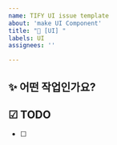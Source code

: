 ```yaml
---
name: TIFY UI issue template
about: 'make UI Component'
title: "💄 [UI] "
labels: UI
assignees: ''

---
```


## ✨ 어떤 작업인가요?

## ☑ TODO
- [ ]
